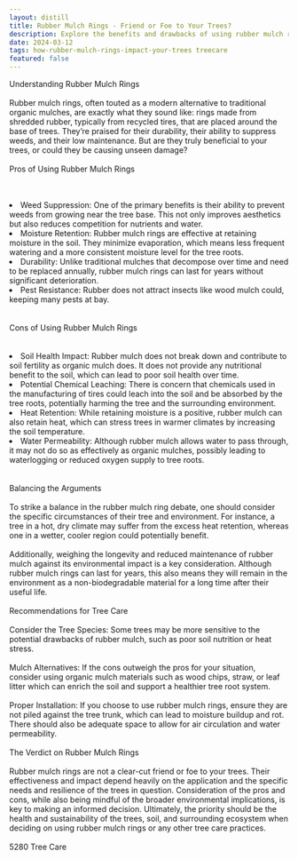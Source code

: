 ```yaml
---
layout: distill
title: Rubber Mulch Rings - Friend or Foe to Your Trees?
description: Explore the benefits and drawbacks of using rubber mulch rings for tree health in our in-depth analysis.
date: 2024-03-12
tags: how-rubber-mulch-rings-impact-your-trees treecare
featured: false
---
```


Understanding Rubber Mulch Rings<br /><br />Rubber mulch rings, often touted as a modern alternative to traditional organic mulches, are exactly what they sound like: rings made from shredded rubber, typically from recycled tires, that are placed around the base of trees. They’re praised for their durability, their ability to suppress weeds, and their low maintenance. But are they truly beneficial to your trees, or could they be causing unseen damage?<br /><br />Pros of Using Rubber Mulch Rings<br /><br /><br /><li>Weed Suppression: One of the primary benefits is their ability to prevent weeds from growing near the tree base. This not only improves aesthetics but also reduces competition for nutrients and water.</li><li>Moisture Retention: Rubber mulch rings are effective at retaining moisture in the soil. They minimize evaporation, which means less frequent watering and a more consistent moisture level for the tree roots.</li><li>Durability: Unlike traditional mulches that decompose over time and need to be replaced annually, rubber mulch rings can last for years without significant deterioration.</li><li>Pest Resistance: Rubber does not attract insects like wood mulch could, keeping many pests at bay.</li><br /><br />Cons of Using Rubber Mulch Rings<br /><br /><br /><li>Soil Health Impact: Rubber mulch does not break down and contribute to soil fertility as organic mulch does. It does not provide any nutritional benefit to the soil, which can lead to poor soil health over time.</li><li>Potential Chemical Leaching: There is concern that chemicals used in the manufacturing of tires could leach into the soil and be absorbed by the tree roots, potentially harming the tree and the surrounding environment.</li><li>Heat Retention: While retaining moisture is a positive, rubber mulch can also retain heat, which can stress trees in warmer climates by increasing the soil temperature.</li><li>Water Permeability: Although rubber mulch allows water to pass through, it may not do so as effectively as organic mulches, possibly leading to waterlogging or reduced oxygen supply to tree roots.</li><br /><br />Balancing the Arguments<br /><br />To strike a balance in the rubber mulch ring debate, one should consider the specific circumstances of their tree and environment. For instance, a tree in a hot, dry climate may suffer from the excess heat retention, whereas one in a wetter, cooler region could potentially benefit.<br /><br />Additionally, weighing the longevity and reduced maintenance of rubber mulch against its environmental impact is a key consideration. Although rubber mulch rings can last for years, this also means they will remain in the environment as a non-biodegradable material for a long time after their useful life.<br /><br />Recommendations for Tree Care<br /><br />Consider the Tree Species: Some trees may be more sensitive to the potential drawbacks of rubber mulch, such as poor soil nutrition or heat stress.<br /><br />Mulch Alternatives: If the cons outweigh the pros for your situation, consider using organic mulch materials such as wood chips, straw, or leaf litter which can enrich the soil and support a healthier tree root system.<br /><br />Proper Installation: If you choose to use rubber mulch rings, ensure they are not piled against the tree trunk, which can lead to moisture buildup and rot. There should also be adequate space to allow for air circulation and water permeability.<br /><br />The Verdict on Rubber Mulch Rings<br /><br />Rubber mulch rings are not a clear-cut friend or foe to your trees. Their effectiveness and impact depend heavily on the application and the specific needs and resilience of the trees in question. Consideration of the pros and cons, while also being mindful of the broader environmental implications, is key to making an informed decision. Ultimately, the priority should be the health and sustainability of the trees, soil, and surrounding ecosystem when deciding on using rubber mulch rings or any other tree care practices.<br /><br />5280 Tree Care
